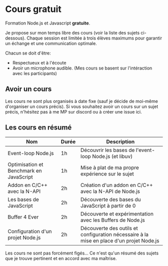 # Cours gratuit
Formation Node.js et Javascript **gratuite**.

Je propose sur mon temps libre des cours (voir la liste des sujets ci-dessous). Chaque session est limitée à trois élèves maximums pour garantir un échange et une communication optimale.

Chacun se doit d'être:

- Respectueux et à l'écoute 
- Avoir un microphone audible. (Mes cours se basent sur l'intéraction avec les participants)

## Avoir un cours

Les cours ne sont plus organisés à date fixe (sauf je décide de moi-même d'organiser un cours précis). Si vous souhaitez avoir un cours sur un sujet précis, n'hésitez pas à me MP sur discord ou à créer une issue ici.

## Les cours en résumé

| Nom | Durée | Description |
| --- | --- | --- |
| Event-loop Node.js | 1h | Découvrir les bases de l'event-loop Node.js (et libuv) |
| Optimisation et Benchmark en JavaScript | 1h | Mise à plat de ma propre expérience sur le sujet |
| Addon en C/C++ avec la N-API | 2h | Création d'un addon en C/C++ avec la N-API de Node.js |
| Les bases de JavaScript | 2h | Découverte des bases du JavaScript à partir de 0 |
| Buffer 4 Ever | 2h | Découverte et expérimentation avec les Buffers de Node.js |
| Configuration d'un projet Node.js | 2h | Découverte des outils et configuration nécessaire à la mise en place d'un projet Node.js |

Les cours ne sont pas forcément figés... Ce n'est qu'un résumé des sujets que je trouve pertinent et en accord avec ma maîtrise.
